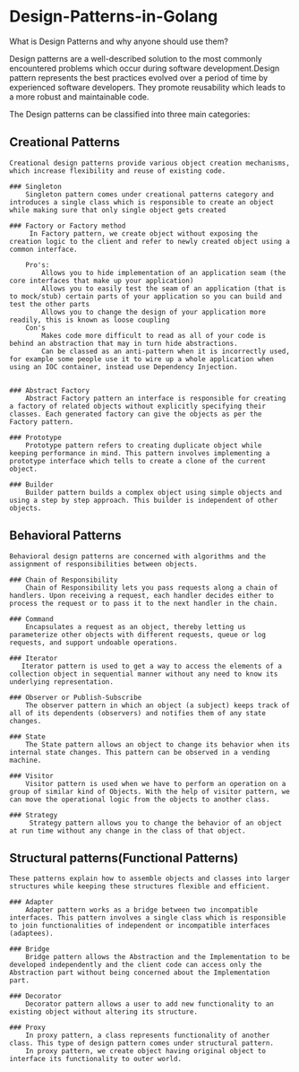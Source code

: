# Design-Patterns-in-Golang


What is Design Patterns and why anyone should use them? 

Design patterns are a well-described solution to the most commonly encountered problems which occur during software development.Design pattern represents the best practices evolved over a period of time by experienced software developers. They promote reusability which leads to a more robust and maintainable code.

The Design patterns can be classified into three main categories:

## Creational Patterns
    Creational design patterns provide various object creation mechanisms, which increase flexibility and reuse of existing code.

    ### Singleton
        Singleton pattern comes under creational patterns category and introduces a single class which is responsible to create an object while making sure that only single object gets created

    ### Factory or Factory method 
         In Factory pattern, we create object without exposing the creation logic to the client and refer to newly created object using a common interface.

        Pro's:
            Allows you to hide implementation of an application seam (the core interfaces that make up your application)
            Allows you to easily test the seam of an application (that is to mock/stub) certain parts of your application so you can build and test the other parts
            Allows you to change the design of your application more readily, this is known as loose coupling
        Con's   
            Makes code more difficult to read as all of your code is behind an abstraction that may in turn hide abstractions.
            Can be classed as an anti-pattern when it is incorrectly used, for example some people use it to wire up a whole application when using an IOC container, instead use Dependency Injection.


    ### Abstract Factory
        Abstract Factory pattern an interface is responsible for creating a factory of related objects without explicitly specifying their classes. Each generated factory can give the objects as per the Factory pattern.
        
    ### Prototype
        Prototype pattern refers to creating duplicate object while keeping performance in mind. This pattern involves implementing a prototype interface which tells to create a clone of the current object.
        
    ### Builder
        Builder pattern builds a complex object using simple objects and using a step by step approach. This builder is independent of other objects.


## Behavioral Patterns
    Behavioral design patterns are concerned with algorithms and the assignment of responsibilities between objects.

    ### Chain of Responsibility
        Chain of Responsibility lets you pass requests along a chain of handlers. Upon receiving a request, each handler decides either to process the request or to pass it to the next handler in the chain.

    ### Command
        Encapsulates a request as an object, thereby letting us parameterize other objects with different requests, queue or log requests, and support undoable operations.

    ### Iterator
       Iterator pattern is used to get a way to access the elements of a collection object in sequential manner without any need to know its underlying representation.
    
    ### Observer or Publish-Subscribe 
        The observer pattern in which an object (a subject) keeps track of all of its dependents (observers) and notifies them of any state changes.

    ### State
        The State pattern allows an object to change its behavior when its internal state changes. This pattern can be observed in a vending machine.

    ### Visitor
        Visitor pattern is used when we have to perform an operation on a group of similar kind of Objects. With the help of visitor pattern, we can move the operational logic from the objects to another class.

    ### Strategy
         Strategy pattern allows you to change the behavior of an object at run time without any change in the class of that object.


## Structural patterns(Functional Patterns)
    These patterns explain how to assemble objects and classes into larger structures while keeping these structures flexible and efficient.

    ### Adapter
        Adapter pattern works as a bridge between two incompatible interfaces. This pattern involves a single class which is responsible to join functionalities of independent or incompatible interfaces (adaptees).

    ### Bridge
        Bridge pattern allows the Abstraction and the Implementation to be developed independently and the client code can access only the Abstraction part without being concerned about the Implementation part.

    ### Decorator
        Decorator pattern allows a user to add new functionality to an existing object without altering its structure. 

    ### Proxy
        In proxy pattern, a class represents functionality of another class. This type of design pattern comes under structural pattern.
        In proxy pattern, we create object having original object to interface its functionality to outer world.
